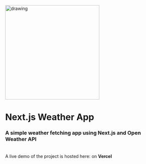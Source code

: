 <img src="https://upload.wikimedia.org/wikipedia/commons/thumb/8/8e/Nextjs-logo.svg/800px-Nextjs-logo.svg.png" alt="drawing" width="300"/>

# Next.js Weather App <br>

### A simple weather fetching app using Next.js and Open Weather API<br><br>

A live demo of the project is hosted here: on <b>Vercel<b>
